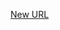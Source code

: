 



[New URL](../file-___home_harshil_Desktop_open-source_palisadoes_talawa_lib_widgets_custom_progress_dialog/)


